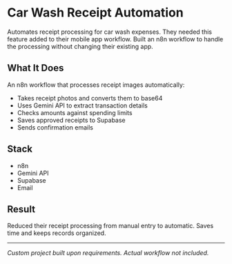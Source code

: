# Car Wash Receipt Automation

Automates receipt processing for car wash expenses. They needed this feature added to their mobile app workflow. Built an n8n workflow to handle the processing without changing their existing app.

## What It Does

An n8n workflow that processes receipt images automatically:

- Takes receipt photos and converts them to base64
- Uses Gemini API to extract transaction details
- Checks amounts against spending limits
- Saves approved receipts to Supabase
- Sends confirmation emails

## Stack

- n8n
- Gemini API
- Supabase
- Email

## Result

Reduced their receipt processing from manual entry to automatic. Saves time and keeps records organized.

---

*Custom project built upon requirements. Actual workflow not included.*
